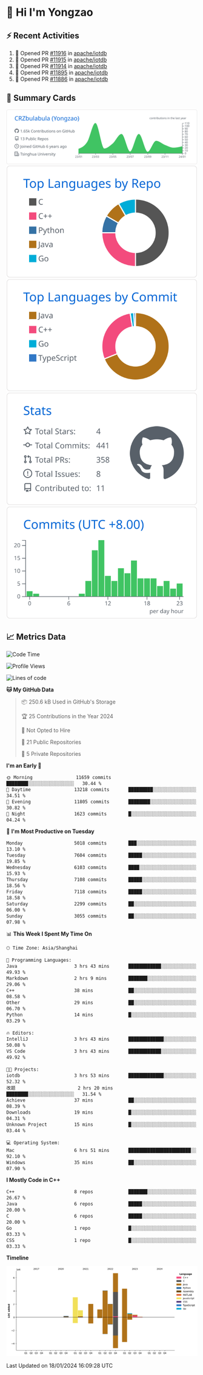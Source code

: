 # 👋 Hi I'm Yongzao

## ⚡ Recent Activities
<!--START_SECTION:activity-->
1. 💪 Opened PR [#11916](https://github.com/apache/iotdb/pull/11916) in [apache/iotdb](https://github.com/apache/iotdb)
2. 💪 Opened PR [#11915](https://github.com/apache/iotdb/pull/11915) in [apache/iotdb](https://github.com/apache/iotdb)
3. 💪 Opened PR [#11914](https://github.com/apache/iotdb/pull/11914) in [apache/iotdb](https://github.com/apache/iotdb)
4. 💪 Opened PR [#11895](https://github.com/apache/iotdb/pull/11895) in [apache/iotdb](https://github.com/apache/iotdb)
5. 💪 Opened PR [#11886](https://github.com/apache/iotdb/pull/11886) in [apache/iotdb](https://github.com/apache/iotdb)
<!--END_SECTION:activity-->

## 🎑 Summary Cards

[![](https://raw.githubusercontent.com/CRZbulabula/CRZbulabula/main/profile-summary-card-output/github/0-profile-details.svg)](https://github.com/vn7n24fzkq/github-profile-summary-cards)
[![](https://raw.githubusercontent.com/CRZbulabula/CRZbulabula/main/profile-summary-card-output/github/1-repos-per-language.svg)](https://github.com/vn7n24fzkq/github-profile-summary-cards) [![](https://raw.githubusercontent.com/CRZbulabula/CRZbulabula/main/profile-summary-card-output/github/2-most-commit-language.svg)](https://github.com/vn7n24fzkq/github-profile-summary-cards)
[![](https://raw.githubusercontent.com/CRZbulabula/CRZbulabula/main/profile-summary-card-output/github/3-stats.svg)](https://github.com/vn7n24fzkq/github-profile-summary-cards) [![](https://raw.githubusercontent.com/CRZbulabula/CRZbulabula/main/profile-summary-card-output/github/4-productive-time.svg)](https://github.com/vn7n24fzkq/github-profile-summary-cards)

## 📈 Metrics Data

<!--START_SECTION:waka-->
![Code Time](http://img.shields.io/badge/Code%20Time-546%20hrs%2013%20mins-blue)

![Profile Views](http://img.shields.io/badge/Profile%20Views-0-blue)

![Lines of code](https://img.shields.io/badge/From%20Hello%20World%20I%27ve%20Written-25.5%20million%20lines%20of%20code-blue)

**🐱 My GitHub Data** 

> 📦 250.6 kB Used in GitHub's Storage 
 > 
> 🏆 25 Contributions in the Year 2024
 > 
> 🚫 Not Opted to Hire
 > 
> 📜 21 Public Repositories 
 > 
> 🔑 5 Private Repositories 
 > 
**I'm an Early 🐤** 

```text
🌞 Morning                11659 commits       ████████░░░░░░░░░░░░░░░░░   30.44 % 
🌆 Daytime                13218 commits       █████████░░░░░░░░░░░░░░░░   34.51 % 
🌃 Evening                11805 commits       ████████░░░░░░░░░░░░░░░░░   30.82 % 
🌙 Night                  1623 commits        █░░░░░░░░░░░░░░░░░░░░░░░░   04.24 % 
```
📅 **I'm Most Productive on Tuesday** 

```text
Monday                   5018 commits        ███░░░░░░░░░░░░░░░░░░░░░░   13.10 % 
Tuesday                  7604 commits        █████░░░░░░░░░░░░░░░░░░░░   19.85 % 
Wednesday                6103 commits        ████░░░░░░░░░░░░░░░░░░░░░   15.93 % 
Thursday                 7108 commits        █████░░░░░░░░░░░░░░░░░░░░   18.56 % 
Friday                   7118 commits        █████░░░░░░░░░░░░░░░░░░░░   18.58 % 
Saturday                 2299 commits        ██░░░░░░░░░░░░░░░░░░░░░░░   06.00 % 
Sunday                   3055 commits        ██░░░░░░░░░░░░░░░░░░░░░░░   07.98 % 
```


📊 **This Week I Spent My Time On** 

```text
🕑︎ Time Zone: Asia/Shanghai

💬 Programming Languages: 
Java                     3 hrs 43 mins       ████████████░░░░░░░░░░░░░   49.93 % 
Markdown                 2 hrs 9 mins        ███████░░░░░░░░░░░░░░░░░░   29.06 % 
C++                      38 mins             ██░░░░░░░░░░░░░░░░░░░░░░░   08.58 % 
Other                    29 mins             ██░░░░░░░░░░░░░░░░░░░░░░░   06.70 % 
Python                   14 mins             █░░░░░░░░░░░░░░░░░░░░░░░░   03.29 % 

🔥 Editors: 
IntelliJ                 3 hrs 43 mins       █████████████░░░░░░░░░░░░   50.08 % 
VS Code                  3 hrs 43 mins       ████████████░░░░░░░░░░░░░   49.92 % 

🐱‍💻 Projects: 
iotdb                    3 hrs 53 mins       █████████████░░░░░░░░░░░░   52.32 % 
改题                       2 hrs 20 mins       ████████░░░░░░░░░░░░░░░░░   31.54 % 
Achieve                  37 mins             ██░░░░░░░░░░░░░░░░░░░░░░░   08.39 % 
Downloads                19 mins             █░░░░░░░░░░░░░░░░░░░░░░░░   04.31 % 
Unknown Project          15 mins             █░░░░░░░░░░░░░░░░░░░░░░░░   03.44 % 

💻 Operating System: 
Mac                      6 hrs 51 mins       ███████████████████████░░   92.10 % 
Windows                  35 mins             ██░░░░░░░░░░░░░░░░░░░░░░░   07.90 % 
```

**I Mostly Code in C++** 

```text
C++                      8 repos             ███████░░░░░░░░░░░░░░░░░░   26.67 % 
Java                     6 repos             █████░░░░░░░░░░░░░░░░░░░░   20.00 % 
C                        6 repos             █████░░░░░░░░░░░░░░░░░░░░   20.00 % 
Go                       1 repo              █░░░░░░░░░░░░░░░░░░░░░░░░   03.33 % 
CSS                      1 repo              █░░░░░░░░░░░░░░░░░░░░░░░░   03.33 % 
```



**Timeline**

![Lines of Code chart](https://raw.githubusercontent.com/CRZbulabula/CRZbulabula/main/assets/bar_graph.png)


 Last Updated on 18/01/2024 16:09:28 UTC
<!--END_SECTION:waka-->

